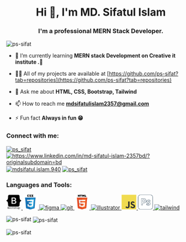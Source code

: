 <h1 align="center">Hi 👋, I'm MD. Sifatul Islam</h1>
<h3 align="center">I'm a professional MERN Stack Developer.</h3>

<p align="left"> <img src="https://komarev.com/ghpvc/?username=ps-sifat&label=Profile%20views&color=0e75b6&style=flat" alt="ps-sifat" /> </p>

- 🌱 I’m currently learning **MERN stack Development on Creative it institute .🤙**

- 👨‍💻 All of my projects are available at [https://github.com/ps-sifat?tab=repositories](https://github.com/ps-sifat?tab=repositories)

- 💬 Ask me about **HTML, CSS, Bootstrap, Tailwind**

- 📫 How to reach me **mdsifatulislam2357@gmail.com**

- ⚡ Fun fact **Always in fun 😁**

<h3 align="left">Connect with me:</h3>
<p align="left">
<a href="https://twitter.com/ps_sifat" target="blank"><img align="center" src="https://raw.githubusercontent.com/rahuldkjain/github-profile-readme-generator/master/src/images/icons/Social/twitter.svg" alt="ps_sifat" height="30" width="40" /></a>
<a href="https://linkedin.com/in/https://www.linkedin.com/in/md-sifatul-islam-2357bd/?originalsubdomain=bd" target="blank"><img align="center" src="https://raw.githubusercontent.com/rahuldkjain/github-profile-readme-generator/master/src/images/icons/Social/linked-in-alt.svg" alt="https://www.linkedin.com/in/md-sifatul-islam-2357bd/?originalsubdomain=bd" height="30" width="40" /></a>
<a href="https://fb.com/mdsifatul.islam.940" target="blank"><img align="center" src="https://raw.githubusercontent.com/rahuldkjain/github-profile-readme-generator/master/src/images/icons/Social/facebook.svg" alt="mdsifatul.islam.940" height="30" width="40" /></a>
<a href="https://instagram.com/ps_sifat" target="blank"><img align="center" src="https://raw.githubusercontent.com/rahuldkjain/github-profile-readme-generator/master/src/images/icons/Social/instagram.svg" alt="ps_sifat" height="30" width="40" /></a>
</p>

<h3 align="left">Languages and Tools:</h3>
<p align="left"> <a href="https://getbootstrap.com" target="_blank" rel="noreferrer"> <img src="https://raw.githubusercontent.com/devicons/devicon/master/icons/bootstrap/bootstrap-plain-wordmark.svg" alt="bootstrap" width="40" height="40"/> </a> <a href="https://www.w3schools.com/css/" target="_blank" rel="noreferrer"> <img src="https://raw.githubusercontent.com/devicons/devicon/master/icons/css3/css3-original-wordmark.svg" alt="css3" width="40" height="40"/> </a> <a href="https://www.figma.com/" target="_blank" rel="noreferrer"> <img src="https://www.vectorlogo.zone/logos/figma/figma-icon.svg" alt="figma" width="40" height="40"/> </a> <a href="https://git-scm.com/" target="_blank" rel="noreferrer"> <img src="https://www.vectorlogo.zone/logos/git-scm/git-scm-icon.svg" alt="git" width="40" height="40"/> </a> <a href="https://www.w3.org/html/" target="_blank" rel="noreferrer"> <img src="https://raw.githubusercontent.com/devicons/devicon/master/icons/html5/html5-original-wordmark.svg" alt="html5" width="40" height="40"/> </a> <a href="https://www.adobe.com/in/products/illustrator.html" target="_blank" rel="noreferrer"> <img src="https://www.vectorlogo.zone/logos/adobe_illustrator/adobe_illustrator-icon.svg" alt="illustrator" width="40" height="40"/> </a> <a href="https://developer.mozilla.org/en-US/docs/Web/JavaScript" target="_blank" rel="noreferrer"> <img src="https://raw.githubusercontent.com/devicons/devicon/master/icons/javascript/javascript-original.svg" alt="javascript" width="40" height="40"/> </a> <a href="https://www.photoshop.com/en" target="_blank" rel="noreferrer"> <img src="https://raw.githubusercontent.com/devicons/devicon/master/icons/photoshop/photoshop-line.svg" alt="photoshop" width="40" height="40"/> </a> <a href="https://tailwindcss.com/" target="_blank" rel="noreferrer"> <img src="https://www.vectorlogo.zone/logos/tailwindcss/tailwindcss-icon.svg" alt="tailwind" width="40" height="40"/> </a> </p>

<p><img align="left" src="https://github-readme-stats.vercel.app/api/top-langs?username=ps-sifat&show_icons=true&locale=en&layout=compact" alt="ps-sifat" /></p>

<p>&nbsp;<img align="center" src="https://github-readme-stats.vercel.app/api?username=ps-sifat&show_icons=true&locale=en" alt="ps-sifat" /></p>

<p><img align="center" src="https://github-readme-streak-stats.herokuapp.com/?user=ps-sifat&" alt="ps-sifat" /></p>
